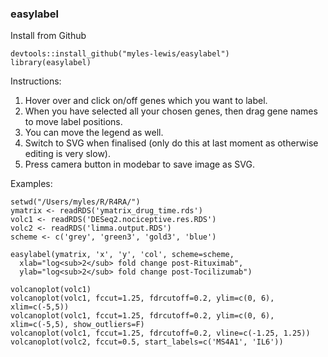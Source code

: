 ### easylabel

Install from Github
```
devtools::install_github("myles-lewis/easylabel")
library(easylabel)
```

Instructions:
1. Hover over and click on/off genes which you want to label.
2. When you have selected all your chosen genes, then drag gene names to move label positions.
3. You can move the legend as well.
4. Switch to SVG when finalised (only do this at last moment as otherwise editing is very slow).
5. Press camera button in modebar to save image as SVG.

Examples:

```
setwd("/Users/myles/R/R4RA/")
ymatrix <- readRDS('ymatrix_drug_time.rds')
volc1 <- readRDS('DESeq2.nociceptive.res.RDS')
volc2 <- readRDS('limma.output.RDS')
scheme <- c('grey', 'green3', 'gold3', 'blue')

easylabel(ymatrix, 'x', 'y', 'col', scheme=scheme,
  xlab="log<sub>2</sub> fold change post-Rituximab",
  ylab="log<sub>2</sub> fold change post-Tocilizumab")

volcanoplot(volc1)
volcanoplot(volc1, fccut=1.25, fdrcutoff=0.2, ylim=c(0, 6), xlim=c(-5,5))
volcanoplot(volc1, fccut=1.25, fdrcutoff=0.2, ylim=c(0, 6), xlim=c(-5,5), show_outliers=F)
volcanoplot(volc1, fccut=1.25, fdrcutoff=0.2, vline=c(-1.25, 1.25))
volcanoplot(volc2, fccut=0.5, start_labels=c('MS4A1', 'IL6'))
```

